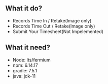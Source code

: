 ## What it do?

- Records Time In / Retake(Image only)
- Records Time Out / Retake(Image only)
- Submit Your Timesheet(Not Impelemented)

## What it need?

- Node: lts/fermium
- npm: 6.14.17
- gradle: 7.5.1
- java: jdk-11
